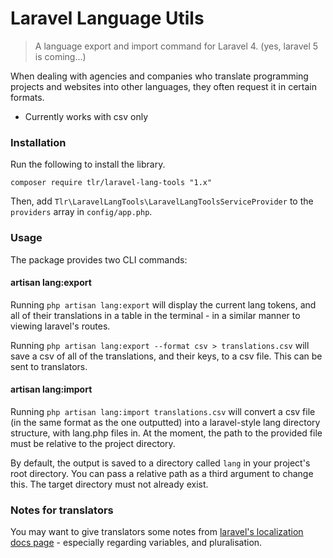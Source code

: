 Laravel Language Utils
======================

> A language export and import command for Laravel 4. (yes, laravel 5 is coming...)

When dealing with agencies and companies who translate programming projects and websites into other languages, they often request it in certain formats.

- Currently works with csv only

### Installation

Run the following to install the library.

`composer require tlr/laravel-lang-tools "1.x"`

Then, add `Tlr\LaravelLangTools\LaravelLangToolsServiceProvider` to the `providers` array in `config/app.php`.

### Usage

The package provides two CLI commands:

#### artisan lang:export

Running `php artisan lang:export` will display the current lang tokens, and all of their translations in a table in the terminal - in a similar manner to viewing laravel's routes.

Running `php artisan lang:export --format csv > translations.csv` will save a csv of all of the translations, and their keys, to a csv file. This can be sent to translators.

#### artisan lang:import

Running `php artisan lang:import translations.csv` will convert a csv file (in the same format as the one outputted) into a laravel-style lang directory structure, with lang.php files in. At the moment, the path to the provided file must be relative to the project directory.

By default, the output is saved to a directory called `lang` in your project's root directory. You can pass a relative path as a third argument to change this. The target directory must not already exist.

### Notes for translators

You may want to give translators some notes from [laravel's localization docs page](http://laravel.com/docs/5.0/localization) - especially regarding variables, and pluralisation.
